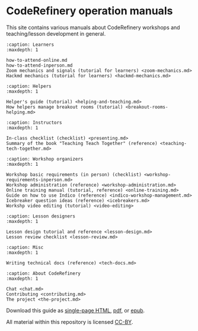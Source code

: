 # CodeRefinery operation manuals

This site contains various manuals about CodeRefinery workshops and
teaching/lesson development in general.


```{toctree}
:caption: Learners
:maxdepth: 1

how-to-attend-online.md
how-to-attend-inperson.md
Zoom mechanics and signals (tutorial for learners) <zoom-mechanics.md>
Hackmd mechanics (tutorial for learners) <hackmd-mechanics.md>
```


```{toctree}
:caption: Helpers
:maxdepth: 1

Helper's guide (tutorial) <helping-and-teaching.md>
How helpers manage breakout rooms (tutorial) <breakout-rooms-helping.md>
```


```{toctree}
:caption: Instructors
:maxdepth: 1

In-class checklist (checklist) <presenting.md>
Summary of the book "Teaching Teach Together" (reference) <teaching-tech-together.md>
```


```{toctree}
:caption: Workshop organizers
:maxdepth: 1

Workshop basic requirements (in person) (checklist) <workshop-requirements-inperson.md>
Workshop administration (reference) <workshop-administration.md>
Online training manual (tutorial, reference) <online-training.md>
Guide on how to use Indico (reference) <indico-workshop-management.md>
Icebreaker question ideas (reference) <icebreakers.md>
Workshp video editing (tutorial) <video-editing>
```

```{toctree}
:caption: Lesson designers
:maxdepth: 1

Lesson design tutorial and reference <lesson-design.md>
Lesson review checklist <lesson-review.md>
```

```{toctree}
:caption: Misc
:maxdepth: 1

Writing technical docs (reference) <tech-docs.md>
```

```{toctree}
:caption: About CodeRefinery
:maxdepth: 1

Chat <chat.md>
Contributing <contributing.md>
The project <the-project.md>
```

Download this guide as [single-page HTML](https://coderefinery.github.io/manuals/_builds/singlehtml/),
[pdf](https://coderefinery.github.io/manuals/_builds/CodeRefineryManuals.pdf), or
[epub](https://coderefinery.github.io/manuals/_builds/CodeRefineryManuals.epub).

All material within this repository is licensed [CC-BY](LICENSE.md).

